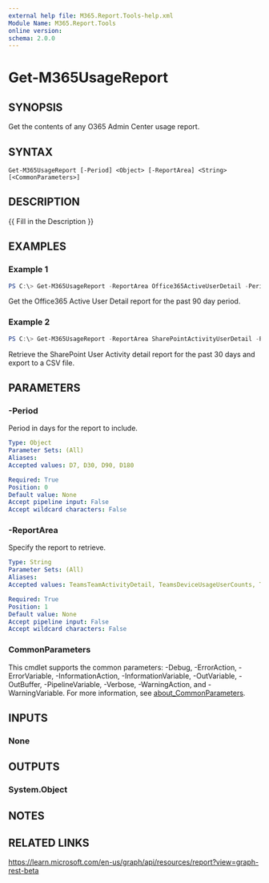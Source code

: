 ```yaml
---
external help file: M365.Report.Tools-help.xml
Module Name: M365.Report.Tools
online version:
schema: 2.0.0
---
```


# Get-M365UsageReport

## SYNOPSIS
Get the contents of any O365 Admin Center usage report. 

## SYNTAX

```
Get-M365UsageReport [-Period] <Object> [-ReportArea] <String> [<CommonParameters>]
```

## DESCRIPTION
{{ Fill in the Description }}

## EXAMPLES

### Example 1
```powershell
PS C:\> Get-M365UsageReport -ReportArea Office365ActiveUserDetail -Period D90
```

Get the Office365 Active User Detail report for the past 90 day period. 

### Example 2
```powershell
PS C:\> Get-M365UsageReport -ReportArea SharePointActivityUserDetail -Period D30 | Export-CSV -NoTypeInformation .\SPUserActivity.csv
```

Retrieve the SharePoint User Activity detail report for the past 30 days and export to a CSV file. 

## PARAMETERS

### -Period
Period in days for the report to include.

```yaml
Type: Object
Parameter Sets: (All)
Aliases:
Accepted values: D7, D30, D90, D180

Required: True
Position: 0
Default value: None
Accept pipeline input: False
Accept wildcard characters: False
```

### -ReportArea
Specify the report to retrieve. 

```yaml
Type: String
Parameter Sets: (All)
Aliases:
Accepted values: TeamsTeamActivityDetail, TeamsDeviceUsageUserCounts, TeamsDeviceUsageTotalUserCounts, TeamsDeviceUsageDistributionUserCounts, TeamsDeviceUsageDistributionTotalUserCounts, TeamsUserActivityUserDetail, TeamsUserActivityCounts, TeamsUserActivityTotalCounts, TeamsUserActivityUserCounts, TeamsUserActivityTotalUserCounts, TeamsUserActivityDistributionUserCounts, TeamsUserActivityDistributionTotalUserCounts, TeamsUserActivityTotalDistributionCounts, TeamsTeamActivityDetail, TeamsTeamActivityCounts, TeamsTeamActivityDistributionCounts, EmailActivityUserDetail, EmailActivityCounts, EmailActivityUserCounts, EmailAppUsageUserDetail, EmailAppUsageAppsUserCounts, EmailAppUsageUserCounts, EmailAppUsageVersionsUserCounts, MailboxUsageDetail, MailboxUsageMailboxCounts, MailboxUsageQuotaStatusMailboxCounts, MailboxUsageStorage, Office365ActiveUserDetail, Office365ActiveUserCounts, Office365ServicesUserCounts, M365AppUserDetail, M365AppUserCounts, M365AppPlatformUserCounts, BrowserUserDetail, BrowserUserCounts, BrowserDistributionUserCounts, Office365GroupsActivityDetail, Office365GroupsActivityCounts, Office365GroupsActivityGroupCounts, Office365GroupsActivityStorage, Office365GroupsActivityFileCounts, OneDriveActivityUserDetail, OneDriveActivityUserCounts, OneDriveActivityFileCounts, OneDriveActivityUserDetail, OneDriveActivityUserCounts, OneDriveActivityFileCounts, OneDriveUsageAccountDetail, OneDriveUsageAccountCounts, OneDriveUsageFileCounts, OneDriveUsageStorage, SharePointActivityUserDetail, SharePointActivityFileCounts, SharePointActivityUserCounts, SharePointActivityPages, SharePointSiteUsageDetail, SharePointSiteUsageFileCounts, SharePointSiteUsageSiteCounts, SharePointSiteUsageStorage, SharePointSiteUsagePages

Required: True
Position: 1
Default value: None
Accept pipeline input: False
Accept wildcard characters: False
```

### CommonParameters
This cmdlet supports the common parameters: -Debug, -ErrorAction, -ErrorVariable, -InformationAction, -InformationVariable, -OutVariable, -OutBuffer, -PipelineVariable, -Verbose, -WarningAction, and -WarningVariable. For more information, see [about_CommonParameters](http://go.microsoft.com/fwlink/?LinkID=113216).

## INPUTS

### None

## OUTPUTS

### System.Object
## NOTES

## RELATED LINKS
https://learn.microsoft.com/en-us/graph/api/resources/report?view=graph-rest-beta